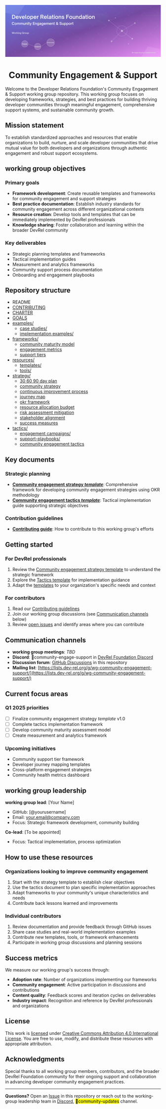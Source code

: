 <p align="center">
<img src="./resources/tools/devrel-foundation-community-banner.png" alt="Developer Relations Foundation Community Engagement & Support working group" />
</p>

<h1 align="center" style="border-bottom: none">
    Community Engagement & Support
</h1>

Welcome to the Developer Relations Foundation's Community Engagement & Support working group repository. This working group focuses on developing frameworks, strategies, and best practices for building thriving developer communities through meaningful engagement, comprehensive support systems, and sustainable community growth.

## Mission statement

To establish standardized approaches and resources that enable organizations to build, nurture, and scale developer communities that drive mutual value for both developers and organizations through authentic engagement and robust support ecosystems.

## working group objectives

### Primary goals
- **Framework development**: Create reusable templates and frameworks for community engagement and support strategies
- **Best practice documentation**: Establish industry standards for community engagement across different organizational contexts
- **Resource creation**: Develop tools and templates that can be immediately implemented by DevRel professionals
- **Knowledge sharing**: Foster collaboration and learning within the broader DevRel community

### Key deliverables
- Strategic planning templates and frameworks
- Tactical implementation guides
- Measurement and analytics frameworks
- Community support process documentation
- Onboarding and engagement playbooks

## Repository structure

- README
- [CONTRIBUTING](./CONTRIBUTING.md)
- [CHARTER](./CHARTER.md)
- [GOALS](GOALS.md)
- [examples/](./examples/)
  - [case studies/](./examples/case-studes/)
  - [implementation examples/](./examples/implementation-examples/)
- [frameworks/](./frameworks/)
  - [community maturity model](./frameworks/community-maturity-model.md)
  - [engagement metrics](./frameworks/engagement-metrics.md)
  - [support tiers](./frameworks/support-tiers.md)
- [resources/](./resources/)
  - [templates/](./resources/templates/)
  - [tools/](./resources/tools/)
- [strategy/](./strategy/)
  - [30 60 90 day plan](./strategy/30-60-90-day-plan.md)
  - [community strategy](./strategy/community_strategy.md)
  - [continuous improvement process](./strategy/continuous-improvement-process.md)
  - [journey map](./strategy/journey-map.md)
  - [okr framework](./strategy/okr-framework.md)
  - [resource allocation budget](./strategy/resource-allocation-budget.md)
  - [risk assessment mitigation](./strategy/risk-assessment-mitigation.md)
  - [stakeholder alignment](./strategy/stakeholder-alignment.md)
  - [success measures](./strategy/success-measures.md)
- [tactics/](./tactics/)
  - [engagement campaigns/](./tactics/engagement-campaigns/)
  - [support-playbooks/](./tactics/support-playbooks/)
  - [community engagement tactics](./tactics/community_engagement_tactics.md)

## Key documents

### Strategic planning
- **[Community engagement strategy _template_](./strategy/community_strategy.md)**: Comprehensive framework for developing community engagement strategies using OKR methodology
- **[Community engagement tactics _template_](./tactics/community_engagement_tactics.md)**: Tactical implementation guide supporting strategic objectives

### Contribution guidelines
- **[Contributing guide](./CONTRIBUTING.md)**: How to contribute to this working group's efforts

## Getting started

### For DevRel professionals
1. Review the [Community engagement strategy template](./strategy/community_strategy.md) to understand the strategic framework
2. Explore the [Tactics template](./tactics/community_engagement_tactics.md) for implementation guidance
3. Adapt the [templates](./resources/templates/) to your organization's specific needs and context

### For contributors
1. Read our [Contributing guidelines](./CONTRIBUTING.md)
2. Join our working group discussions (see [Communication channels](#communication-channels) below)
3. Review [open issues](https://github.com/DevRel-Foundation/wg-community-engagement-support/issues) and identify areas where you can contribute

## Communication channels

- **working group meetings**: _TBD_
- **Discord**: 🙋community-engage-support in [DevRel Foundation Discord](https://discord.gg/ukMnmFjw43)
- **Discussion forum**: [GitHub Discussions](https://github.com/DevRel-Foundation/wg-community-engagement-support/discussions) in this repository
- **Mailing list**: [https://lists.dev-rel.org/g/wg-community-engagement-support/](https://lists.dev-rel.org/g/wg-community-engagement-support/)

## Current focus areas

### Q1 2025 priorities
- [ ] Finalize community engagement strategy _template_ v1.0
- [ ] Complete tactics implementation framework
- [ ] Develop community maturity assessment model
- [ ] Create measurement and analytics framework

### Upcoming initiatives
- Community support tier framework
- Developer journey mapping templates
- Cross-platform engagement strategies
- Community health metrics dashboard

## working group leadership

**working group lead**: [Your Name]
- GitHub: [@yourusername]
- Email: your.email@company.com
- Focus: Strategic framework development, community building

**Co-lead**: [To be appointed]
- Focus: Tactical implementation, process optimization

## How to use these resources

### Organizations looking to improve community engagement
1. Start with the strategy template to establish clear objectives
2. Use the tactics document to plan specific implementation approaches
3. Adapt frameworks to your community's unique characteristics and needs
4. Contribute back lessons learned and improvements

### Individual contributors
1. Review documentation and provide feedback through GitHub issues
2. Share case studies and real-world implementation examples
3. Contribute new templates, tools, or framework enhancements
4. Participate in working group discussions and planning sessions

## Success metrics

We measure our working group's success through:
- **Adoption rate**: Number of organizations implementing our frameworks
- **Community engagement**: Active participation in discussions and contributions
- **Content quality**: Feedback scores and iteration cycles on deliverables
- **Industry impact**: Recognition and reference by DevRel professionals and organizations

## License

This work is [licensed](./LICENSE) under [Creative Commons Attribution 4.0 International License](https://creativecommons.org/licenses/by/4.0/). You are free to use, modify, and distribute these resources with appropriate attribution.

## Acknowledgments

Special thanks to all working group members, contributors, and the broader DevRel Foundation community for their ongoing support and collaboration in advancing developer community engagement practices.

---

**Questions?** Open an [Issue](https://github.com/DevRel-Foundation/wg-community-engagement-support/issues) in this repository or reach out to the working-group leadership team in [Discord](https://discord.gg/ukMnmFjw43), <mark>🌱community-updates</mark> channel.